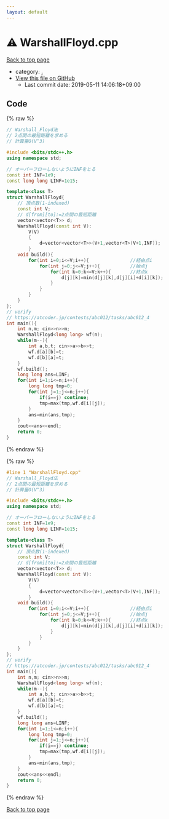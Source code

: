 ```yaml
---
layout: default
---
```


<!-- mathjax config similar to math.stackexchange -->
<script type="text/javascript" async
  src="https://cdnjs.cloudflare.com/ajax/libs/mathjax/2.7.5/MathJax.js?config=TeX-MML-AM_CHTML">
</script>
<script type="text/x-mathjax-config">
  MathJax.Hub.Config({
    TeX: { equationNumbers: { autoNumber: "AMS" }},
    tex2jax: {
      inlineMath: [ ['$','$'] ],
      processEscapes: true
    },
    "HTML-CSS": { matchFontHeight: false },
    displayAlign: "left",
    displayIndent: "2em"
  });
</script>

<script type="text/javascript" src="https://cdnjs.cloudflare.com/ajax/libs/jquery/3.4.1/jquery.min.js"></script>
<script src="https://cdn.jsdelivr.net/npm/jquery-balloon-js@1.1.2/jquery.balloon.min.js" integrity="sha256-ZEYs9VrgAeNuPvs15E39OsyOJaIkXEEt10fzxJ20+2I=" crossorigin="anonymous"></script>
<script type="text/javascript" src="../assets/js/copy-button.js"></script>
<link rel="stylesheet" href="../assets/css/copy-button.css" />


# :warning: WarshallFloyd.cpp

<a href="../index.html">Back to top page</a>

* category: <a href="../index.html#5058f1af8388633f609cadb75a75dc9d">.</a>
* <a href="{{ site.github.repository_url }}/blob/master/WarshallFloyd.cpp">View this file on GitHub</a>
    - Last commit date: 2019-05-11 14:06:18+09:00




## Code

<a id="unbundled"></a>
{% raw %}
```cpp
// Warshall_Floyd法
// 2点間の最短距離を求める
// 計算量O(V^3)

#include <bits/stdc++.h>
using namespace std;

// オーバーフローしないようにINFをとる
const int INF=1e9;
const long long LINF=1e15;

template<class T>
struct WarshallFloyd{
    // 頂点数(1-indexed)
    const int V;
    // d[from][to]:=2点間の最短距離
    vector<vector<T>> d;
    WarshallFloyd(const int V):
        V(V)
        {
            d=vector<vector<T>>(V+1,vector<T>(V+1,INF));
        }
    void build(){
        for(int i=0;i<=V;i++){               //経由点i
            for(int j=0;j<=V;j++){           //始点j
                for(int k=0;k<=V;k++){       //終点k
    				d[j][k]=min(d[j][k],d[j][i]+d[i][k]);
                }
            }
    	}
    }
};
// verify
// https://atcoder.jp/contests/abc012/tasks/abc012_4
int main(){
    int n,m; cin>>n>>m;
    WarshallFloyd<long long> wf(n);
    while(m--){
        int a,b,t; cin>>a>>b>>t;
        wf.d[a][b]=t;
        wf.d[b][a]=t;
    }
    wf.build();
    long long ans=LINF;
    for(int i=1;i<=n;i++){
        long long tmp=0;
        for(int j=1;j<=n;j++){
            if(i==j) continue;
            tmp=max(tmp,wf.d[i][j]);
        }
        ans=min(ans,tmp);
    }
    cout<<ans<<endl;
    return 0;
}

```
{% endraw %}

<a id="bundled"></a>
{% raw %}
```cpp
#line 1 "WarshallFloyd.cpp"
// Warshall_Floyd法
// 2点間の最短距離を求める
// 計算量O(V^3)

#include <bits/stdc++.h>
using namespace std;

// オーバーフローしないようにINFをとる
const int INF=1e9;
const long long LINF=1e15;

template<class T>
struct WarshallFloyd{
    // 頂点数(1-indexed)
    const int V;
    // d[from][to]:=2点間の最短距離
    vector<vector<T>> d;
    WarshallFloyd(const int V):
        V(V)
        {
            d=vector<vector<T>>(V+1,vector<T>(V+1,INF));
        }
    void build(){
        for(int i=0;i<=V;i++){               //経由点i
            for(int j=0;j<=V;j++){           //始点j
                for(int k=0;k<=V;k++){       //終点k
    				d[j][k]=min(d[j][k],d[j][i]+d[i][k]);
                }
            }
    	}
    }
};
// verify
// https://atcoder.jp/contests/abc012/tasks/abc012_4
int main(){
    int n,m; cin>>n>>m;
    WarshallFloyd<long long> wf(n);
    while(m--){
        int a,b,t; cin>>a>>b>>t;
        wf.d[a][b]=t;
        wf.d[b][a]=t;
    }
    wf.build();
    long long ans=LINF;
    for(int i=1;i<=n;i++){
        long long tmp=0;
        for(int j=1;j<=n;j++){
            if(i==j) continue;
            tmp=max(tmp,wf.d[i][j]);
        }
        ans=min(ans,tmp);
    }
    cout<<ans<<endl;
    return 0;
}

```
{% endraw %}

<a href="../index.html">Back to top page</a>

